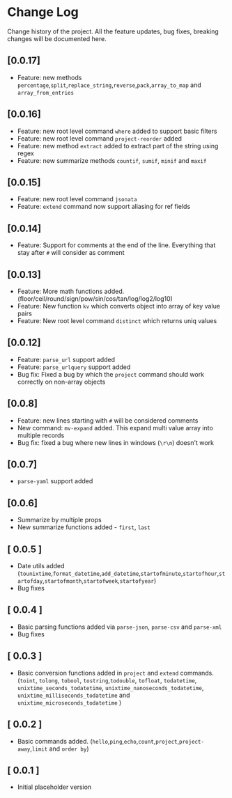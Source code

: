 # Change Log

Change history of the project. All the feature updates, bug fixes, breaking changes will be documented here.

## [0.0.17]

- Feature: new methods `percentage`,`split`,`replace_string`,`reverse`,`pack`,`array_to_map` and `array_from_entries`

## [0.0.16]

- Feature: new root level command `where` added to support basic filters
- Feature: new root level command `project-reorder` added
- Feature: new method `extract` added to extract part of the string using regex
- Feature: new summarize methods `countif`, `sumif`, `minif` and `maxif`

## [0.0.15]

- Feature: new root level command `jsonata`
- Feature: `extend` command now support aliasing for ref fields

## [0.0.14]

- Feature: Support for comments at the end of the line. Everything that stay after `#` will consider as comment

## [0.0.13]

- Feature: More math functions added. (floor/ceil/round/sign/pow/sin/cos/tan/log/log2/log10)
- Feature: New function `kv` which converts object into array of key value pairs
- Feature: New root level command `distinct` which returns uniq values

## [0.0.12]

- Feature: `parse_url` support added
- Feature: `parse_urlquery` support added
- Bug fix: Fixed a bug by which the `project` command should work correctly on non-array objects

## [0.0.8]

- Feature: new lines starting with `#` will be considered comments
- New command: `mv-expand` added. This expand multi value array into multiple records
- Bug fix: fixed a bug where new lines in windows (`\r\n`) doesn't work

## [0.0.7]

- `parse-yaml` support added

## [0.0.6]

- Summarize by multiple props
- New summarize functions added - `first`, `last`

## [ 0.0.5 ]

- Date utils added (`tounixtime`,`format_datetime`,`add_datetime`,`startofminute`,`startofhour`,`startofday`,`startofmonth`,`startofweek`,`startofyear`)
- Bug fixes

## [ 0.0.4 ]

- Basic parsing functions added via `parse-json`, `parse-csv` and `parse-xml`
- Bug fixes

## [ 0.0.3 ]

- Basic conversion functions added in `project` and `extend` commands. (`toint`, `tolong`, `tobool`, `tostring`,`todouble`, `tofloat`, `todatetime`, `unixtime_seconds_todatetime`, `unixtime_nanoseconds_todatetime`, `unixtime_milliseconds_todatetime` and `unixtime_microseconds_todatetime` )

## [ 0.0.2 ]

- Basic commands added. (`hello`,`ping`,`echo`,`count`,`project`,`project-away`,`limit` and `order by`)

## [ 0.0.1 ]

- Initial placeholder version
